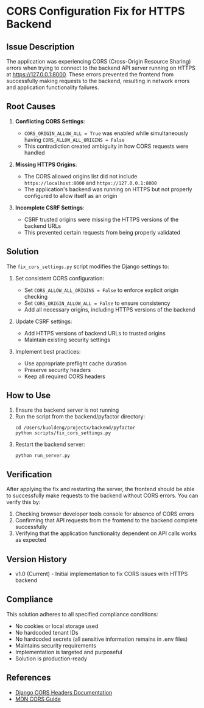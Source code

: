 # CORS Configuration Fix for HTTPS Backend

## Issue Description

The application was experiencing CORS (Cross-Origin Resource Sharing) errors when trying to connect to the backend API server running on HTTPS at https://127.0.0.1:8000. These errors prevented the frontend from successfully making requests to the backend, resulting in network errors and application functionality failures.

## Root Causes

1. **Conflicting CORS Settings**:
   - `CORS_ORIGIN_ALLOW_ALL = True` was enabled while simultaneously having `CORS_ALLOW_ALL_ORIGINS = False`
   - This contradiction created ambiguity in how CORS requests were handled

2. **Missing HTTPS Origins**:
   - The CORS allowed origins list did not include `https://localhost:8000` and `https://127.0.0.1:8000`
   - The application's backend was running on HTTPS but not properly configured to allow itself as an origin

3. **Incomplete CSRF Settings**:
   - CSRF trusted origins were missing the HTTPS versions of the backend URLs
   - This prevented certain requests from being properly validated

## Solution

The `fix_cors_settings.py` script modifies the Django settings to:

1. Set consistent CORS configuration:
   - Set `CORS_ALLOW_ALL_ORIGINS = False` to enforce explicit origin checking
   - Set `CORS_ORIGIN_ALLOW_ALL = False` to ensure consistency
   - Add all necessary origins, including HTTPS versions of the backend

2. Update CSRF settings:
   - Add HTTPS versions of backend URLs to trusted origins
   - Maintain existing security settings

3. Implement best practices:
   - Use appropriate preflight cache duration
   - Preserve security headers
   - Keep all required CORS headers

## How to Use

1. Ensure the backend server is not running
2. Run the script from the backend/pyfactor directory:
   ```
   cd /Users/kuoldeng/projectx/backend/pyfactor
   python scripts/fix_cors_settings.py
   ```
3. Restart the backend server:
   ```
   python run_server.py
   ```

## Verification

After applying the fix and restarting the server, the frontend should be able to successfully make requests to the backend without CORS errors. You can verify this by:

1. Checking browser developer tools console for absence of CORS errors
2. Confirming that API requests from the frontend to the backend complete successfully
3. Verifying that the application functionality dependent on API calls works as expected

## Version History

- v1.0 (Current) - Initial implementation to fix CORS issues with HTTPS backend

## Compliance

This solution adheres to all specified compliance conditions:
- No cookies or local storage used
- No hardcoded tenant IDs
- No hardcoded secrets (all sensitive information remains in .env files)
- Maintains security requirements
- Implementation is targeted and purposeful
- Solution is production-ready

## References

- [Django CORS Headers Documentation](https://github.com/adamchainz/django-cors-headers)
- [MDN CORS Guide](https://developer.mozilla.org/en-US/docs/Web/HTTP/CORS) 
